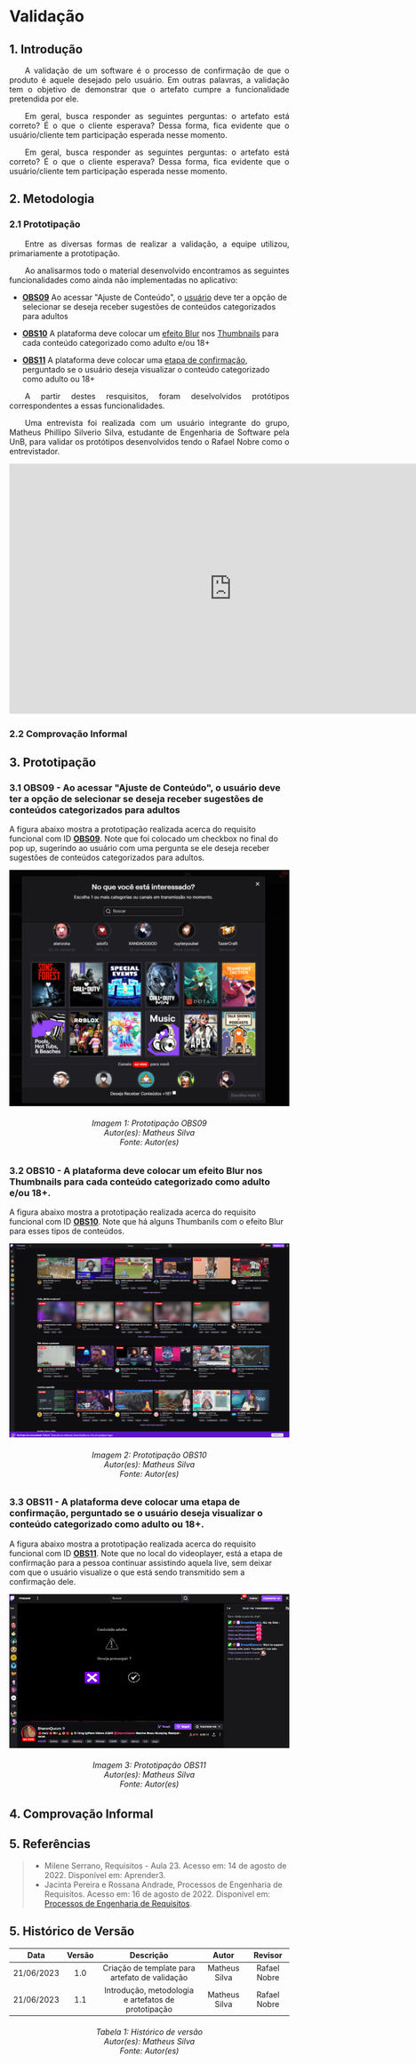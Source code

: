 # Validação

## 1. Introdução
<p align="justify">&emsp;&emsp;A validação de um software é o processo de confirmação de que o produto é aquele desejado pelo usuário. Em outras palavras, a validação tem o objetivo de demonstrar que o artefato cumpre a funcionalidade pretendida por ele.</p>

<p align="justify">&emsp;&emsp;Em geral, busca responder as seguintes perguntas: o artefato está correto? É o que o cliente esperava? Dessa forma, fica evidente que o usuário/cliente tem participação esperada nesse momento.</p>

<p align="justify">&emsp;&emsp;Em geral, busca responder as seguintes perguntas: o artefato está correto? É o que o cliente esperava? Dessa forma, fica evidente que o usuário/cliente tem participação esperada nesse momento.</p>

## 2. Metodologia

### 2.1 Prototipação
<p align="justify">&emsp;&emsp;Entre as diversas formas de realizar a validação, a equipe utilizou, primariamente a prototipação.</p>

<p align="justify">&emsp;&emsp;Ao analisarmos todo o material desenvolvido encontramos as seguintes funcionalidades como ainda não implementadas no aplicativo:</p>

- **[OBS09](https://requisitos-de-software.github.io/2023.1-Twitch/elicitacao/tecnicas/observacao/)** Ao acessar "Ajuste de Conteúdo", o [usuário](https://requisitos-de-software.github.io/2023.1-Twitch/modelagem/lexico/#l02-usuario-comum) deve ter a opção de selecionar se deseja receber sugestões de conteúdos categorizados para adultos

- **[OBS10](https://requisitos-de-software.github.io/2023.1-Twitch/elicitacao/tecnicas/observacao/)** A plataforma deve colocar um [efeito Blur](https://requisitos-de-software.github.io/2023.1-Twitch/modelagem/lexico/#l32-efeito-blur) nos [Thumbnails](https://requisitos-de-software.github.io/2023.1-Twitch/modelagem/lexico/#l23-thumbnail) para cada conteúdo categorizado como adulto e/ou 18+

- **[OBS11](https://requisitos-de-software.github.io/2023.1-Twitch/elicitacao/tecnicas/observacao/)** A plataforma deve colocar uma [etapa de confirmação](https://requisitos-de-software.github.io/2023.1-Twitch/modelagem/lexico/#l28-confirmacao-de-conteudos-18), perguntado se o usuário deseja visualizar o conteúdo categorizado como adulto ou 18+

<p align="justify">&emsp;&emsp;A partir destes resquisitos, foram deselvolvidos protótipos correspondentes a essas funcionalidades.</p>

<p align="justify">&emsp;&emsp;Uma entrevista foi realizada com um usuário integrante do grupo, Matheus Phillipo Silverio Silva, estudante de Engenharia de Software pela UnB, para validar os protótipos desenvolvidos tendo o Rafael Nobre como o entrevistador.</p>

<iframe width="800" height="450" src="https://www.youtube.com/embed/BWLdO7RYcdM" title="YouTube video player" frameborder="0" allow="accelerometer; autoplay; clipboard-write; encrypted-media; gyroscope; picture-in-picture; web-share" allowfullscreen></iframe>

### 2.2 Comprovação Informal


## 3. Prototipação

### 3.1 OBS09 - Ao acessar "Ajuste de Conteúdo", o usuário deve ter a opção de selecionar se deseja receber sugestões de conteúdos categorizados para adultos

A figura abaixo mostra a prototipação realizada acerca do requisito funcional com ID **[OBS09](https://requisitos-de-software.github.io/2023.1-Twitch/elicitacao/tecnicas/observacao/)**. Note que foi colocado um checkbox no final do pop up, sugerindo ao usuário com uma pergunta se ele deseja receber sugestões de conteúdos categorizados para adultos.

![image](./imagens/sugestao_conteudo.png)

<h6 align = "center"> Imagem 1: Prototipação OBS09
<br> Autor(es): Matheus Silva
<br>Fonte: Autor(es)</h6>

### 3.2 OBS10 - A plataforma deve colocar um efeito Blur nos Thumbnails para cada conteúdo categorizado como adulto e/ou 18+.

A figura abaixo mostra a prototipação realizada acerca do requisito funcional com ID **[OBS10](https://requisitos-de-software.github.io/2023.1-Twitch/elicitacao/tecnicas/observacao/)**. Note que há alguns Thumbanils com o efeito Blur para esses tipos de conteúdos.

![image](./imagens/efeito_blur.png)

<h6 align = "center"> Imagem 2: Prototipação OBS10
<br> Autor(es): Matheus Silva
<br>Fonte: Autor(es)</h6>

### 3.3 OBS11 - A plataforma deve colocar uma etapa de confirmação, perguntado se o usuário deseja visualizar o conteúdo categorizado como adulto ou 18+.

A figura abaixo mostra a prototipação realizada acerca do requisito funcional com ID **[OBS11](https://requisitos-de-software.github.io/2023.1-Twitch/elicitacao/tecnicas/observacao/)**. Note que no local do videoplayer, está a etapa de confirmação para a pessoa continuar assistindo aquela live, sem deixar com que o usuário visualize o que está sendo transmitido sem a confirmação dele.

![image](./imagens/confirmacao_conteudo.png)

<h6 align = "center"> Imagem 3: Prototipação OBS11
<br> Autor(es): Matheus Silva
<br>Fonte: Autor(es)</h6>

## 4. Comprovação Informal 


## 5. Referências

> - Milene Serrano, Requisitos - Aula 23. Acesso em: 14 de agosto de 2022. Disponível em: Aprender3.
> - Jacinta Pereira e  Rossana Andrade, Processos de Engenharia de
Requisitos. Acesso em: 16 de agosto de 2022. Disponível em: [Processos de Engenharia de
Requisitos](http://disciplinas.lia.ufc.br/engsof081/arquivos/ProcessosEngRequisitos-v2.pdf).

## 5. Histórico de Versão
|**Data** | **Versão** | **Descrição** | **Autor** | **Revisor** |
|:---: | :---: | :---: | :---: | :---: |
| 21/06/2023 | 1.0 | Criação de template para artefato de validação | Matheus Silva | Rafael Nobre |
| 21/06/2023 | 1.1 | Introdução, metodologia e artefatos de prototipação | Matheus Silva | Rafael Nobre |

<h6 align = "center"> Tabela 1: Histórico de versão
<br> Autor(es): Matheus Silva
<br>Fonte: Autor(es)</h6>
